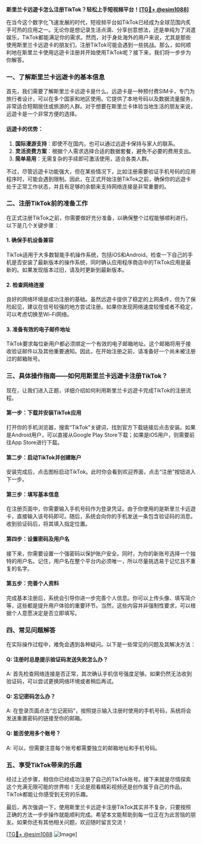 **斯里兰卡远遊卡怎么注册TikTok？轻松上手短视频平台！[[TG💪+ @esim1088](https://t.me/s/esim1088)]**

在当今这个数字化飞速发展的时代，短视频平台如TikTok已经成为全球范围内炙手可热的应用之一。无论你是想记录生活点滴、分享创意想法，还是单纯为了消遣娱乐，TikTok都能满足你的需求。然而，对于身处海外的用户来说，尤其是那些使用斯里兰卡远遊卡的朋友们，注册TikTok可能会遇到一些挑战。那么，如何顺利地在斯里兰卡使用远遊卡注册并开始使用TikTok呢？接下来，我们将一步步为你解答。

### 一、了解斯里兰卡远遊卡的基本信息

首先，我们需要了解斯里兰卡远遊卡是什么。远遊卡是一种预付费SIM卡，专门为旅行者设计，可以在多个国家和地区使用。它提供了本地号码以及数据流量服务，非常适合短期居住或旅游的人群。对于想要在斯里兰卡体验当地生活的朋友来说，远遊卡是一个非常方便的选择。

#### 远遊卡的优势：
1. **国际漫游支持**：即使不在国内，也可以通过远遊卡保持与家人的联系。
2. **灵活资费方案**：根据个人需求选择合适的数据套餐，避免不必要的费用支出。
3. **简单易用**：无需复杂的手续即可激活使用，适合各类人群。

不过，尽管远遊卡功能强大，但在某些情况下，比如注册需要验证手机号码的应用程序时，可能会遇到限制。因此，在正式开始注册TikTok之前，确保你的远遊卡处于正常工作状态，并且有足够的余额来支持网络连接是非常重要的。

### 二、注册TikTok前的准备工作

在正式注册TikTok之前，你需要做好充分准备，以确保整个过程能够顺利进行。以下是几个关键步骤：

#### 1. 确保手机设备兼容
TikTok适用于大多数智能手机操作系统，包括iOS和Android。检查一下自己的手机是否安装了最新版本的操作系统，同时确认应用程序商店中的TikTok应用是最新的。如果发现版本过旧，请及时更新到最新版本。

#### 2. 检查网络连接
良好的网络环境是成功注册的基础。虽然远遊卡提供了稳定的上网条件，但为了保险起见，建议在信号较强的地方尝试注册。如果你发现网络速度较慢或者不稳定，可以考虑切换至Wi-Fi网络。

#### 3. 准备有效的电子邮件地址
TikTok要求每位新用户都必须绑定一个有效的电子邮箱地址。这个邮箱将用于接收验证邮件以及其他重要通知。因此，在开始注册之前，请准备好一个尚未被注册过的邮箱账号。

### 三、具体操作指南——如何用斯里兰卡远遊卡注册TikTok？

现在，让我们进入正题，详细介绍如何利用斯里兰卡远遊卡完成TikTok的注册流程。

#### 第一步：下载并安装TikTok应用
打开你的手机浏览器，搜索“TikTok”关键词，找到官方下载链接后点击安装。如果是Android用户，可以直接从Google Play Store下载；如果是iOS用户，则需要前往App Store进行下载。

#### 第二步：启动TikTok并创建账户
安装完成后，点击图标启动TikTok。此时你会看到欢迎界面，点击“注册”按钮进入下一步。

#### 第三步：填写基本信息
在注册页面中，你需要输入手机号码作为登录凭证。由于你使用的是斯里兰卡远遊卡，直接输入该号码即可。随后，系统会向你的手机发送一条包含验证码的消息。收到验证码后，将其填入指定位置。

#### 第四步：设置密码及用户名
接下来，你需要设置一个强密码以保护账户安全。同时，为你的新账号选择一个独特的用户名。记住，用户名在整个平台内必须唯一，所以尽量挑选易于记忆且不重复的名字。

#### 第五步：完善个人资料
完成基本注册后，系统会引导你进一步完善个人信息。你可以上传头像、填写简介等，这些都是提升用户体验的重要环节。当然，这些内容并非强制性要求，可以根据个人意愿决定是否立即填写。

### 四、常见问题解答

在实际操作过程中，难免会遇到各种疑问。以下是一些常见的问题及其解决方法：

#### Q: 注册时总是提示验证码发送失败怎么办？
A: 首先检查网络连接是否正常，其次确认手机信号强度足够。如果仍然无法收到验证码，可以尝试更换网络环境或者稍后再试。

#### Q: 忘记密码怎么办？
A: 在登录页面点击“忘记密码”，按照提示输入注册时使用的手机号码，系统将会发送重置密码的链接至你的邮箱。

#### Q: 能否使用多个账号？
A: 可以，但需要注意每个账号都需要独立的邮箱地址和手机号码。

### 五、享受TikTok带来的乐趣

经过上述步骤，相信你已经成功注册了自己的TikTok账号。接下来就是尽情探索这个充满无限可能的世界啦！无论是观看精彩视频还是创作属于自己的作品，TikTok都能让你感受到无穷的乐趣。

最后，再次强调一下，使用斯里兰卡远遊卡注册TikTok其实并不复杂，只要按照正确的方法一步步操作就能顺利完成。希望本文能帮助到每一位正在为此苦恼的朋友。如果你还有其他相关问题，欢迎随时留言交流！

[[TG💪+ @esim1088](https://t.me/s/esim1088) ![Image](https://i.postimg.cc/4NQfJmqS/Snipaste-2025-05-13-00-14-12.png)]